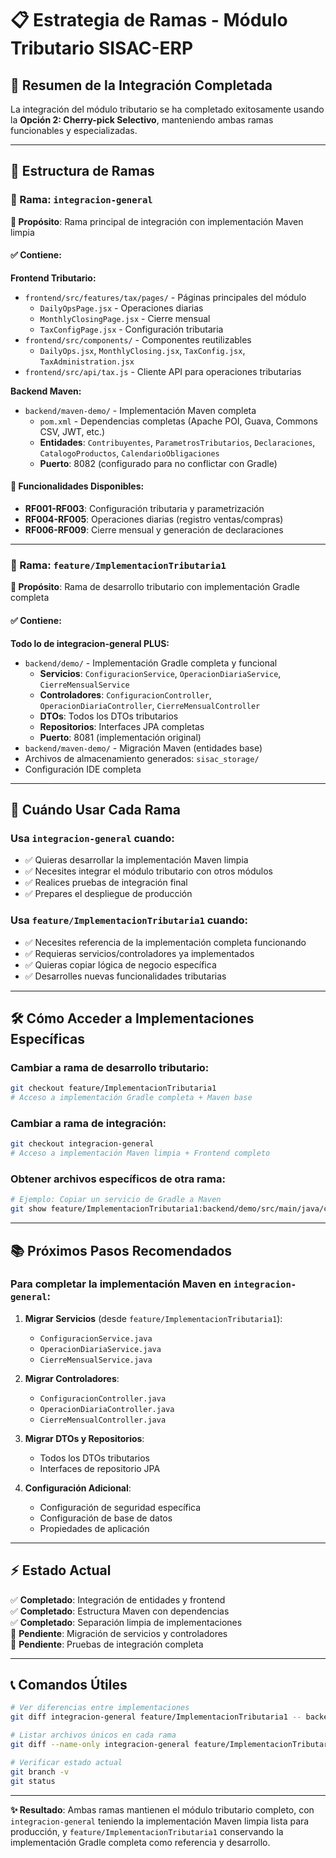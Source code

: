 # 📋 Estrategia de Ramas - Módulo Tributario SISAC-ERP

## 🎯 **Resumen de la Integración Completada**

La integración del módulo tributario se ha completado exitosamente usando la **Opción 2: Cherry-pick Selectivo**, manteniendo ambas ramas funcionables y especializadas.

---

## 🌿 **Estructura de Ramas**

### **📍 Rama: `integracion-general`** 
**🎯 Propósito**: Rama principal de integración con implementación Maven limpia

#### ✅ **Contiene:**
**Frontend Tributario:**
- `frontend/src/features/tax/pages/` - Páginas principales del módulo
  - `DailyOpsPage.jsx` - Operaciones diarias 
  - `MonthlyClosingPage.jsx` - Cierre mensual
  - `TaxConfigPage.jsx` - Configuración tributaria
- `frontend/src/components/` - Componentes reutilizables
  - `DailyOps.jsx`, `MonthlyClosing.jsx`, `TaxConfig.jsx`, `TaxAdministration.jsx`
- `frontend/src/api/tax.js` - Cliente API para operaciones tributarias

**Backend Maven:**
- `backend/maven-demo/` - Implementación Maven completa
  - `pom.xml` - Dependencias completas (Apache POI, Guava, Commons CSV, JWT, etc.)
  - **Entidades**: `Contribuyentes`, `ParametrosTributarios`, `Declaraciones`, `CatalogoProductos`, `CalendarioObligaciones`
  - **Puerto**: 8082 (configurado para no conflictar con Gradle)

#### 🚀 **Funcionalidades Disponibles:**
- **RF001-RF003**: Configuración tributaria y parametrización
- **RF004-RF005**: Operaciones diarias (registro ventas/compras)
- **RF006-RF009**: Cierre mensual y generación de declaraciones

---

### **📍 Rama: `feature/ImplementacionTributaria1`**
**🎯 Propósito**: Rama de desarrollo tributario con implementación Gradle completa

#### ✅ **Contiene:**
**Todo lo de integracion-general PLUS:**
- `backend/demo/` - Implementación Gradle completa y funcional
  - **Servicios**: `ConfiguracionService`, `OperacionDiariaService`, `CierreMensualService`
  - **Controladores**: `ConfiguracionController`, `OperacionDiariaController`, `CierreMensualController`
  - **DTOs**: Todos los DTOs tributarios
  - **Repositorios**: Interfaces JPA completas
  - **Puerto**: 8081 (implementación original)
- `backend/maven-demo/` - Migración Maven (entidades base)
- Archivos de almacenamiento generados: `sisac_storage/`
- Configuración IDE completa

---

## 🔄 **Cuándo Usar Cada Rama**

### **Usa `integracion-general` cuando:**
- ✅ Quieras desarrollar la implementación Maven limpia
- ✅ Necesites integrar el módulo tributario con otros módulos
- ✅ Realices pruebas de integración final
- ✅ Prepares el despliegue de producción

### **Usa `feature/ImplementacionTributaria1` cuando:**
- ✅ Necesites referencia de la implementación completa funcionando
- ✅ Requieras servicios/controladores ya implementados
- ✅ Quieras copiar lógica de negocio específica
- ✅ Desarrolles nuevas funcionalidades tributarias

---

## 🛠️ **Cómo Acceder a Implementaciones Específicas**

### **Cambiar a rama de desarrollo tributario:**
```bash
git checkout feature/ImplementacionTributaria1
# Acceso a implementación Gradle completa + Maven base
```

### **Cambiar a rama de integración:**
```bash
git checkout integracion-general  
# Acceso a implementación Maven limpia + Frontend completo
```

### **Obtener archivos específicos de otra rama:**
```bash
# Ejemplo: Copiar un servicio de Gradle a Maven
git show feature/ImplementacionTributaria1:backend/demo/src/main/java/com/example/demo/service/ConfiguracionService.java > backend/maven-demo/src/main/java/com/example/demo/service/ConfiguracionService.java
```

---

## 📚 **Próximos Pasos Recomendados**

### **Para completar la implementación Maven en `integracion-general`:**

1. **Migrar Servicios** (desde `feature/ImplementacionTributaria1`):
   - `ConfiguracionService.java`
   - `OperacionDiariaService.java` 
   - `CierreMensualService.java`

2. **Migrar Controladores**:
   - `ConfiguracionController.java`
   - `OperacionDiariaController.java`
   - `CierreMensualController.java`

3. **Migrar DTOs y Repositorios**:
   - Todos los DTOs tributarios
   - Interfaces de repositorio JPA

4. **Configuración Adicional**:
   - Configuración de seguridad específica
   - Configuración de base de datos
   - Propiedades de aplicación

---

## ⚡ **Estado Actual**

✅ **Completado**: Integración de entidades y frontend  
✅ **Completado**: Estructura Maven con dependencias  
✅ **Completado**: Separación limpia de implementaciones  
🔄 **Pendiente**: Migración de servicios y controladores  
🔄 **Pendiente**: Pruebas de integración completa  

---

## 📞 **Comandos Útiles**

```bash
# Ver diferencias entre implementaciones
git diff integracion-general feature/ImplementacionTributaria1 -- backend/

# Listar archivos únicos en cada rama
git diff --name-only integracion-general feature/ImplementacionTributaria1

# Verificar estado actual
git branch -v
git status
```

---

**✨ Resultado**: Ambas ramas mantienen el módulo tributario completo, con `integracion-general` teniendo la implementación Maven limpia lista para producción, y `feature/ImplementacionTributaria1` conservando la implementación Gradle completa como referencia y desarrollo.
